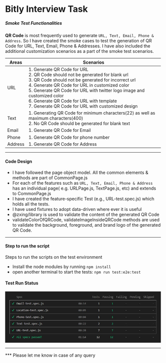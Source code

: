 # Bitly Interview Task

#####   Smoke Test Functionalities 

**QR Code** is most frequently used to generate `URL, Text, Email, Phone & Address`. So I have created the smoke cases to test the generation of QR Code for URL, Text, Email, Phone & Addresses. I have also included the additional customization scenarios as a part of the smoke test scenarios.
 
Areas	| Scenarios
--------|-----------
URL     | 1. Generate QR Code for URL <br> 2. QR Code should not be generated for blank url <br> 3. QR Code should not be generated for incorrect url  <br> 4. Generate QR Code for URL in customized color <br> 5. Generate QR Code for URL with twitter logo image and customized color  <br>  6. Generate QR Code for URL with template <br> 7. Generate QR Code for URL with customized design   
Text    | 1. Generating QR Code for minimum characters(22) as well as maximum characters(400)   <br> 2. No QR Code should be generated for blank text  
Email   | 1. Generate QR Code for Email 
Phone   | 1. Generate QR Code for phone number  
Address | 1. Generate QR Code for Address   

<hr> 

#### Code Design  

- I have followed the page object model. All the common elements & methods are part of CommonPage.js 
- For each of the features such as `URL, Text, Email, Phone & Address` has an individual page( e.g. URLPage.js, TextPage.js, etc) and extends to CommonPage.js 
- I have created the feature-specific Test (e.g., URL-test.spec.js) which holds all the tests. 
- I have used fixtures to adopt data-driven where ever it is useful 
- @zxing/library is used to validate the content of the generated QR Code 
- validateColorOfQRCode, validateImageInsideQRCode methods are used to validate the background, foreground, and brand logo of the generated QR Code. 

<hr>

#### Step to run the script
Steps to run the scripts on the test environment
*    Install the node modules by running ``` npm install ```
*    open another terminal to start the tests: ``` npm run test:e2e:test ```

#### Test Run Status
<p align="center">
<img src="https://github.com/gsumit1/BitlyCaseStudy/blob/master/TestExecutionResult.JPG">
</p>
<hr>

*** Please let me know in case of any query
